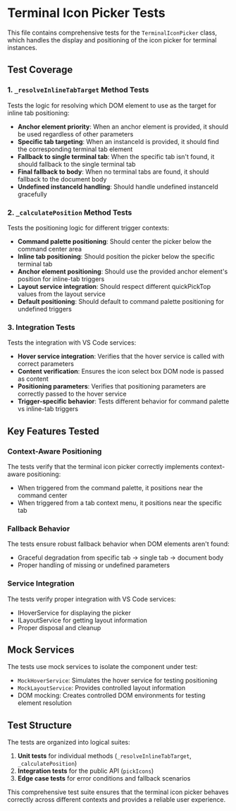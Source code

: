 # Terminal Icon Picker Tests

This file contains comprehensive tests for the `TerminalIconPicker` class, which handles the display and positioning of the icon picker for terminal instances.

## Test Coverage

### 1. `_resolveInlineTabTarget` Method Tests
Tests the logic for resolving which DOM element to use as the target for inline tab positioning:

- **Anchor element priority**: When an anchor element is provided, it should be used regardless of other parameters
- **Specific tab targeting**: When an instanceId is provided, it should find the corresponding terminal tab element
- **Fallback to single terminal tab**: When the specific tab isn't found, it should fallback to the single terminal tab
- **Final fallback to body**: When no terminal tabs are found, it should fallback to the document body
- **Undefined instanceId handling**: Should handle undefined instanceId gracefully

### 2. `_calculatePosition` Method Tests
Tests the positioning logic for different trigger contexts:

- **Command palette positioning**: Should center the picker below the command center area
- **Inline tab positioning**: Should position the picker below the specific terminal tab
- **Anchor element positioning**: Should use the provided anchor element's position for inline-tab triggers
- **Layout service integration**: Should respect different quickPickTop values from the layout service
- **Default positioning**: Should default to command palette positioning for undefined triggers

### 3. Integration Tests
Tests the integration with VS Code services:

- **Hover service integration**: Verifies that the hover service is called with correct parameters
- **Content verification**: Ensures the icon select box DOM node is passed as content
- **Positioning parameters**: Verifies that positioning parameters are correctly passed to the hover service
- **Trigger-specific behavior**: Tests different behavior for command palette vs inline-tab triggers

## Key Features Tested

### Context-Aware Positioning
The tests verify that the terminal icon picker correctly implements context-aware positioning:
- When triggered from the command palette, it positions near the command center
- When triggered from a tab context menu, it positions near the specific tab

### Fallback Behavior
The tests ensure robust fallback behavior when DOM elements aren't found:
- Graceful degradation from specific tab → single tab → document body
- Proper handling of missing or undefined parameters

### Service Integration
The tests verify proper integration with VS Code services:
- IHoverService for displaying the picker
- ILayoutService for getting layout information
- Proper disposal and cleanup

## Mock Services

The tests use mock services to isolate the component under test:
- `MockHoverService`: Simulates the hover service for testing positioning
- `MockLayoutService`: Provides controlled layout information
- DOM mocking: Creates controlled DOM environments for testing element resolution

## Test Structure

The tests are organized into logical suites:
1. **Unit tests** for individual methods (`_resolveInlineTabTarget`, `_calculatePosition`)
2. **Integration tests** for the public API (`pickIcons`)
3. **Edge case tests** for error conditions and fallback scenarios

This comprehensive test suite ensures that the terminal icon picker behaves correctly across different contexts and provides a reliable user experience.
